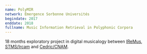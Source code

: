 ```yaml
---
name: PolyMIR 
network: Émergence Sorbonne Universités
begindate: 2017
enddate: 2018
fullname: Music Information Retrieval in Polyphonic Corpora
---
```


18 months exploratory project in digital musicalogy between [IReMus](https://www.iremus.cnrs.fr), [STMS/Ircam](https://www.stms-lab.fr) and [Cedric/CNAM](https://cedric.cnam.fr).

